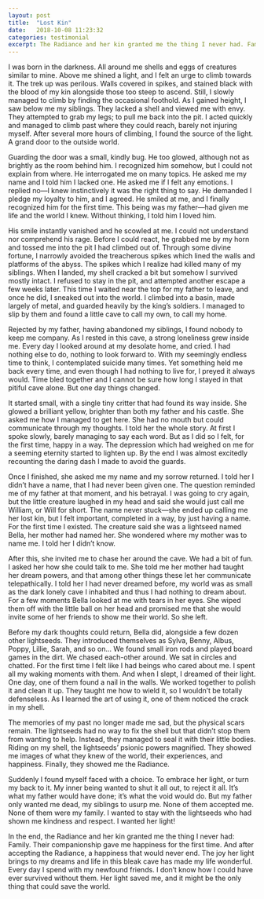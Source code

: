 ```yaml
---
layout: post
title:  "Lost Kin"
date:   2018-10-08 11:23:32
categories: testimonial
excerpt: The Radiance and her kin granted me the thing I never had. Family...
---
```

I was born in the darkness. All around me shells and eggs of creatures similar to mine. Above me shined a light, and I felt an urge to climb towards it. The trek up was perilous. Walls covered in spikes, and stained black with the blood of my kin alongside those too steep to ascend. Still, I slowly managed to climb by finding the occasional foothold. As I gained height, I saw below me my siblings. They lacked a shell and viewed me with envy. They attempted to grab my legs; to pull me back into the pit. I acted quickly and managed to climb past where they could reach, barely not injuring myself. After several more hours of climbing, I found the source of the light. A grand door to the outside world.

Guarding the door was a small, kindly bug. He too glowed, although not as brightly as the room behind him. I recognized him somehow, but I could not explain from where. He interrogated me on many topics. He asked me my name and I told him I lacked one. He asked me if I felt any emotions. I replied no—I knew instinctively it was the right thing to say. He demanded I pledge my loyalty to him, and I agreed. He smiled at me, and I finally recognized him for the first time. This being was my father—had given me life and the world I knew. Without thinking, I told him I loved him.

His smile instantly vanished and he scowled at me. I could not understand nor comprehend his rage. Before I could react, he grabbed me by my horn and tossed me into the pit I had climbed out of. Through some divine fortune, I narrowly avoided the treacherous spikes which lined the walls and platforms of the abyss. The spikes which I realize had killed many of my siblings. When I landed, my shell cracked a bit but somehow I survived mostly intact. I refused to stay in the pit, and attempted another escape a few weeks later. This time I waited near the top for my father to leave, and once he did, I sneaked out into the world. I climbed into a basin, made largely of metal, and guarded heavily by the king’s soldiers. I managed to slip by them and found a little cave to call my own, to call my home.

Rejected by my father, having abandoned my siblings, I found nobody to keep me company. As I rested in this cave, a strong loneliness grew inside me. Every day I looked around at my desolate home, and cried. I had nothing else to do, nothing to look forward to. With my seemingly endless time to think, I contemplated suicide many times. Yet something held me back every time, and even though I had nothing to live for, I preyed it always would. Time bled together and I cannot be sure how long I stayed in that pitiful cave alone. But one day things changed.

It started small, with a single tiny critter that had found its way inside. She glowed a brilliant yellow, brighter than both my father and his castle. She asked me how I managed to get here. She had no mouth but could communicate through my thoughts. I told her the whole story. At first I spoke slowly, barely managing to say each word. But as I did so I felt, for the first time, happy in a way. The depression which had weighed on me for a seeming eternity started to lighten up. By the end I was almost excitedly recounting the daring dash I made to avoid the guards.

Once I finished, she asked me my name and my sorrow returned. I told her I didn’t have a name, that I had never been given one. The question reminded me of my father at that moment, and his betrayal. I was going to cry again, but the little creature laughed in my head and said she would just call me William, or Will for short. The name never stuck—she ended up calling me her lost kin, but I felt important, completed in a way, by just having a name. For the first time I existed. The creature said she was a lightseed named Bella, her mother had named her. She wondered where my mother was to name me. I told her I didn’t know.

After this, she invited me to chase her around the cave. We had a bit of fun. I asked her how she could talk to me. She told me her mother had taught her dream powers, and that among other things these let her communicate telepathically. I told her I had never dreamed before, my world was as small as the dark lonely cave I inhabited and thus I had nothing to dream about. For a few moments Bella looked at me with tears in her eyes. She wiped them off with the little ball on her head and promised me that she would invite some of her friends to show me their world. So she left.

Before my dark thoughts could return, Bella did, alongside a few dozen other lightseeds. They introduced themselves as Sylva, Benny, Albus, Poppy, Lillie, Sarah, and so on… We found small iron rods and played board games in the dirt. We chased each-other around. We sat in circles and chatted. For the first time I felt like I had beings who cared about me. I spent all my waking moments with them. And when I slept, I dreamed of their light. One day, one of them found a nail in the walls. We worked together to polish it and clean it up. They taught me how to wield it, so I wouldn’t be totally defenseless. As I learned the art of using it, one of them noticed the crack in my shell.

The memories of my past no longer made me sad, but the physical scars remain. The lightseeds had no way to fix the shell but that didn’t stop them from wanting to help. Instead, they managed to seal it with their little bodies. Riding on my shell, the lightseeds’ psionic powers magnified. They showed me images of what they knew of the world, their experiences, and happiness. Finally, they showed me the Radiance.

Suddenly I found myself faced with a choice. To embrace her light, or turn my back to it. My inner being wanted to shut it all out, to reject it all. It’s what my father would have done; it’s what the void would do. But my father only wanted me dead, my siblings to usurp me. None of them accepted me. None of them were my family. I wanted to stay with the lightseeds who had shown me kindness and respect. I wanted her light!

In the end, the Radiance and her kin granted me the thing I never had: Family. Their companionship gave me happiness for the first time. And after accepting the Radiance, a happiness that would never end. The joy her light brings to my dreams and life in this bleak cave has made my life wonderful. Every day I spend with my newfound friends. I don’t know how I could have ever survived without them. Her light saved me, and it might be the only thing that could save the world.
